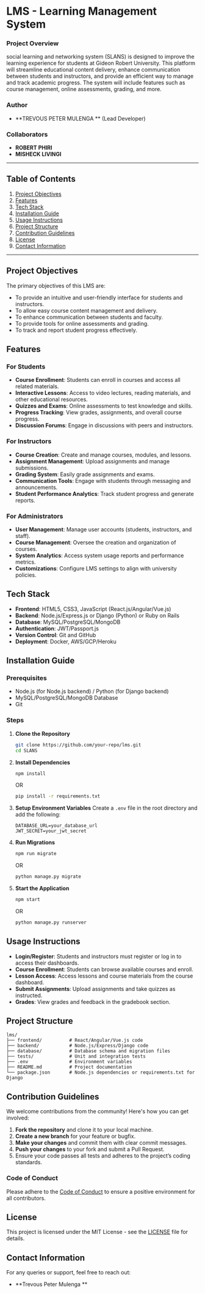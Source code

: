 # LMS - Learning Management System

### Project Overview
social learning and networking system (SLANS) is designed to improve the learning experience for students at Gideon Robert University. This platform will streamline educational content delivery, enhance communication between students and instructors, and provide an efficient way to manage and track academic progress. The system will include features such as course management, online assessments, grading, and more.

### Author
- **TREVOUS PETER MULENGA ** (Lead Developer)

### Collaborators
- **ROBERT PHIRI**
- **MISHECK LIVINGI**

---

## Table of Contents
1. [Project Objectives](#project-objectives)
2. [Features](#features)
3. [Tech Stack](#tech-stack)
4. [Installation Guide](#installation-guide)
5. [Usage Instructions](#usage-instructions)
6. [Project Structure](#project-structure)
7. [Contribution Guidelines](#contribution-guidelines)
8. [License](#license)
9. [Contact Information](#contact-information)

---

## Project Objectives
The primary objectives of this LMS are:
- To provide an intuitive and user-friendly interface for students and instructors.
- To allow easy course content management and delivery.
- To enhance communication between students and faculty.
- To provide tools for online assessments and grading.
- To track and report student progress effectively.

## Features
### For Students
- **Course Enrollment**: Students can enroll in courses and access all related materials.
- **Interactive Lessons**: Access to video lectures, reading materials, and other educational resources.
- **Quizzes and Exams**: Online assessments to test knowledge and skills.
- **Progress Tracking**: View grades, assignments, and overall course progress.
- **Discussion Forums**: Engage in discussions with peers and instructors.

### For Instructors
- **Course Creation**: Create and manage courses, modules, and lessons.
- **Assignment Management**: Upload assignments and manage submissions.
- **Grading System**: Easily grade assignments and exams.
- **Communication Tools**: Engage with students through messaging and announcements.
- **Student Performance Analytics**: Track student progress and generate reports.

### For Administrators
- **User Management**: Manage user accounts (students, instructors, and staff).
- **Course Management**: Oversee the creation and organization of courses.
- **System Analytics**: Access system usage reports and performance metrics.
- **Customizations**: Configure LMS settings to align with university policies.

## Tech Stack
- **Frontend**: HTML5, CSS3, JavaScript (React.js/Angular/Vue.js)
- **Backend**: Node.js/Express.js or Django (Python) or Ruby on Rails
- **Database**: MySQL/PostgreSQL/MongoDB
- **Authentication**: JWT/Passport.js
- **Version Control**: Git and GitHub
- **Deployment**: Docker, AWS/GCP/Heroku

## Installation Guide
### Prerequisites
- Node.js (for Node.js backend) / Python (for Django backend)
- MySQL/PostgreSQL/MongoDB Database
- Git

### Steps
1. **Clone the Repository**
   ```bash
   git clone https://github.com/your-repo/lms.git
   cd SLANS
   ```

2. **Install Dependencies**
   ```bash
   npm install
   ```
   OR
   ```bash
   pip install -r requirements.txt
   ```

3. **Setup Environment Variables**
   Create a `.env` file in the root directory and add the following:
   ```
   DATABASE_URL=your_database_url
   JWT_SECRET=your_jwt_secret
   ```

4. **Run Migrations**
   ```bash
   npm run migrate
   ```
   OR
   ```bash
   python manage.py migrate
   ```

5. **Start the Application**
   ```bash
   npm start
   ```
   OR
   ```bash
   python manage.py runserver
   ```

## Usage Instructions
- **Login/Register**: Students and instructors must register or log in to access their dashboards.
- **Course Enrollment**: Students can browse available courses and enroll.
- **Lesson Access**: Access lessons and course materials from the course dashboard.
- **Submit Assignments**: Upload assignments and take quizzes as instructed.
- **Grades**: View grades and feedback in the gradebook section.

## Project Structure
```
lms/
├── frontend/          # React/Angular/Vue.js code
├── backend/           # Node.js/Express/Django code
├── database/          # Database schema and migration files
├── tests/             # Unit and integration tests
├── .env               # Environment variables
├── README.md          # Project documentation
└── package.json       # Node.js dependencies or requirements.txt for Django
```

## Contribution Guidelines
We welcome contributions from the community! Here's how you can get involved:
1. **Fork the repository** and clone it to your local machine.
2. **Create a new branch** for your feature or bugfix.
3. **Make your changes** and commit them with clear commit messages.
4. **Push your changes** to your fork and submit a Pull Request.
5. Ensure your code passes all tests and adheres to the project’s coding standards.

### Code of Conduct
Please adhere to the [Code of Conduct](CODE_OF_CONDUCT.md) to ensure a positive environment for all contributors.

## License
This project is licensed under the MIT License - see the [LICENSE](LICENSE) file for details.

## Contact Information
For any queries or support, feel free to reach out:
- **Trevous Peter Mulenga **
